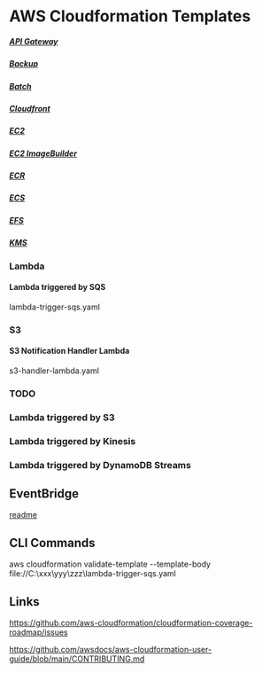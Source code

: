 # AWS Cloudformation Templates

##### [API Gateway](api-gateway/README.md)

##### [Backup](backup/README.md)

##### [Batch](batch/README.md)

##### [Cloudfront](cloudfront/README.md)

##### [EC2](/ec2/README.md)

##### [EC2 ImageBuilder](/ec2-imagebuilder/README.md)

##### [ECR](ecr/README.md)

##### [ECS](ecs/README.md)

##### [EFS](efs/README.md)

##### [KMS](kms/README.md)

### Lambda


#### Lambda triggered by SQS

lambda-trigger-sqs.yaml




### S3

#### S3 Notification Handler Lambda

s3-handler-lambda.yaml


### TODO

### Lambda triggered by S3

### Lambda triggered by Kinesis

### Lambda triggered by DynamoDB Streams

## EventBridge

[readme](eventbridge/README.md)


## CLI Commands

aws cloudformation validate-template --template-body file://C:\xxx\yyy\zzz\lambda-trigger-sqs.yaml

## Links

https://github.com/aws-cloudformation/cloudformation-coverage-roadmap/issues

https://github.com/awsdocs/aws-cloudformation-user-guide/blob/main/CONTRIBUTING.md
